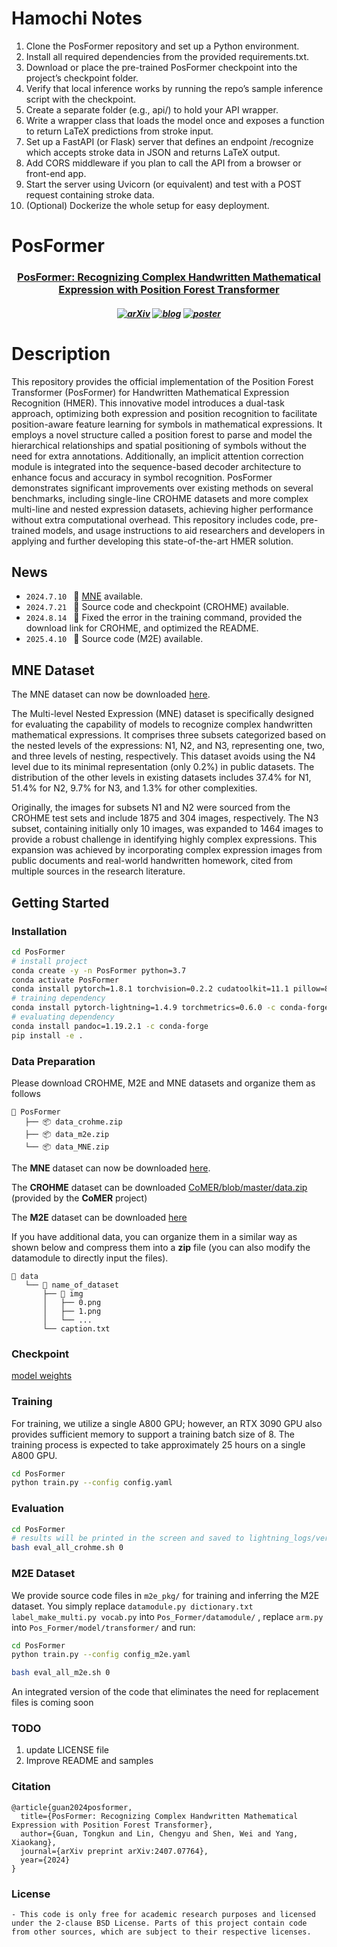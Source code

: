 # Hamochi Notes
1. Clone the PosFormer repository and set up a Python environment.
1. Install all required dependencies from the provided requirements.txt.
1. Download or place the pre-trained PosFormer checkpoint into the project’s checkpoint folder.
1. Verify that local inference works by running the repo’s sample inference script with the checkpoint.
1. Create a separate folder (e.g., api/) to hold your API wrapper.
1. Write a wrapper class that loads the model once and exposes a function to return LaTeX predictions from stroke input.
1. Set up a FastAPI (or Flask) server that defines an endpoint /recognize which accepts stroke data in JSON and returns LaTeX output.
1. Add CORS middleware if you plan to call the API from a browser or front-end app.
1. Start the server using Uvicorn (or equivalent) and test with a POST request containing stroke data.
1. (Optional) Dockerize the whole setup for easy deployment.

# PosFormer

<h3 align="center"> <a href="https://arxiv.org/abs/2407.07764">PosFormer: Recognizing Complex Handwritten Mathematical Expression with Position Forest Transformer</a></h3>


<h5 align="center">

[![arXiv](https://img.shields.io/badge/Arxiv-2407.07764-b31b1b.svg?logo=arXiv)](https://arxiv.org/abs/2407.07764)
[![blog](https://img.shields.io/badge/Blog-zhihu-blue)](https://zhuanlan.zhihu.com/p/715387619)
[![poster](https://img.shields.io/badge/poster-blue)](https://github.com/SJTU-DeepVisionLab/PosFormer/blob/main/poster_PosFormer.png)

# Description
 This repository provides the official implementation of the Position Forest Transformer (PosFormer) for Handwritten Mathematical Expression Recognition (HMER). This innovative model introduces a dual-task approach, optimizing both expression and position recognition to facilitate position-aware feature learning for symbols in mathematical expressions. It employs a novel structure called a position forest to parse and model the hierarchical relationships and spatial positioning of symbols without the need for extra annotations. Additionally, an implicit attention correction module is integrated into the sequence-based decoder architecture to enhance focus and accuracy in symbol recognition. PosFormer demonstrates significant improvements over existing methods on several benchmarks, including single-line CROHME datasets and more complex multi-line and nested expression datasets, achieving higher performance without extra computational overhead. This repository includes code, pre-trained models, and usage instructions to aid researchers and developers in applying and further developing this state-of-the-art HMER solution.




## News 
* ```2024.7.10 ``` 🚀 [MNE](https://drive.google.com/file/d/1iiCxwt05v9a7jQIf074F1ltYLNxYe63b/view?usp=drive_link) available.
* ```2024.7.21 ``` 🚀 Source code and checkpoint (CROHME) available.
* ```2024.8.14 ``` 🚀 Fixed the error in the training command, provided the download link for CROHME, and optimized the README.
* ```2025.4.10 ``` 🚀 Source code (M2E) available.


## MNE Dataset
The MNE dataset can now be downloaded [here](https://drive.google.com/file/d/1iiCxwt05v9a7jQIf074F1ltYLNxYe63b/view?usp=drive_link).

The Multi-level Nested Expression (MNE) dataset is specifically designed for evaluating the capability of models to recognize complex handwritten mathematical expressions. It comprises three subsets categorized based on the nested levels of the expressions: N1, N2, and N3, representing one, two, and three levels of nesting, respectively. This dataset avoids using the N4 level due to its minimal representation (only 0.2%) in public datasets. The distribution of the other levels in existing datasets includes 37.4% for N1, 51.4% for N2, 9.7% for N3, and 1.3% for other complexities.

Originally, the images for subsets N1 and N2 were sourced from the CROHME test sets and include 1875 and 304 images, respectively. The N3 subset, containing initially only 10 images, was expanded to 1464 images to provide a robust challenge in identifying highly complex expressions. This expansion was achieved by incorporating complex expression images from public documents and real-world handwritten homework, cited from multiple sources in the research literature. 


## Getting Started

### Installation
```bash
cd PosFormer
# install project   
conda create -y -n PosFormer python=3.7
conda activate PosFormer
conda install pytorch=1.8.1 torchvision=0.2.2 cudatoolkit=11.1 pillow=8.4.0 -c pytorch -c nvidia
# training dependency
conda install pytorch-lightning=1.4.9 torchmetrics=0.6.0 -c conda-forge
# evaluating dependency
conda install pandoc=1.19.2.1 -c conda-forge
pip install -e .
```
### Data Preparation

Please download CROHME, M2E and MNE datasets and organize them as follows
```
📂 PosFormer
   ├── 📦 data_crohme.zip
   ├── 📦 data_m2e.zip
   └── 📦 data_MNE.zip
```
The **MNE** dataset can now be downloaded [here](https://drive.google.com/file/d/1iiCxwt05v9a7jQIf074F1ltYLNxYe63b/view?usp=drive_link).

The **CROHME** dataset can be downloaded [CoMER/blob/master/data.zip](https://github.com/Green-Wood/CoMER/blob/master/data.zip) (provided by the **CoMER** project) 

The **M2E** dataset can be downloaded [here](https://www.modelscope.cn/datasets/Wente47/M2E/) 

If you have additional data, you can organize them in a similar way as shown below and compress them into a **zip** file (you can also modify the datamodule to directly input the files).
```
📂 data
   └── 📂 name_of_dataset
       ├── 📂 img
       │   ├── 0.png
       │   ├── 1.png
       │   └── ...
       └── caption.txt
```

### Checkpoint

[model weights](https://github.com/SJTU-DeepVisionLab/PosFormer/tree/main/lightning_logs/version_0/checkpoints)

### Training

For training, we utilize a single A800 GPU; however, an RTX 3090 GPU also provides sufficient memory to support a training batch size of 8. The training process is expected to take approximately 25 hours on a single A800 GPU.

```bash
cd PosFormer
python train.py --config config.yaml
```

### Evaluation 


```bash
cd PosFormer
# results will be printed in the screen and saved to lightning_logs/version_0 folder
bash eval_all_crohme.sh 0
```
### M2E Dataset
We provide source code files in ```m2e_pkg/``` for training and inferring the M2E dataset. You simply replace ```datamodule.py dictionary.txt label_make_multi.py vocab.py``` into ```Pos_Former/datamodule/``` , replace ```arm.py``` into ```Pos_Former/model/transformer/``` and run:

```bash
cd PosFormer
python train.py --config config_m2e.yaml

bash eval_all_m2e.sh 0
```
An integrated version of the code that eliminates the need for replacement files is coming soon
 ### TODO
 1. update LICENSE file 
 2. Improve README and samples

### Citation
```
@article{guan2024posformer,
  title={PosFormer: Recognizing Complex Handwritten Mathematical Expression with Position Forest Transformer},
  author={Guan, Tongkun and Lin, Chengyu and Shen, Wei and Yang, Xiaokang},
  journal={arXiv preprint arXiv:2407.07764},
  year={2024}
}
```

### License
```
- This code is only free for academic research purposes and licensed under the 2-clause BSD License. Parts of this project contain code from other sources, which are subject to their respective licenses.
```

